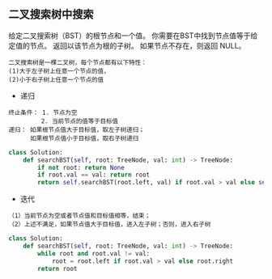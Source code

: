 ## 二叉搜索树中搜索

给定二叉搜索树（BST）的根节点和一个值。 你需要在BST中找到节点值等于给定值的节点。 返回以该节点为根的子树。 如果节点不存在，则返回 NULL。

```text
二叉搜索树是一棵二叉树，每个节点都有以下特性：
(1)大于左子树上任意一个节点的值，
(2)小于右子树上任意一个节点的值
```

- 递归
```text
终止条件： 1. 节点为空
         2. 当前节点的值等于目标值
递归： 如果根节点值大于目标值，取左子树递归；
      如果根节点值小于目标值，取右子树递归
```
```python
class Solution:
    def searchBST(self, root: TreeNode, val: int) -> TreeNode:
        if not root: return None
        if root.val == val: return root
        return self.searchBST(root.left, val) if root.val > val else self.searchBST(root.right, val)
```
- 迭代
```text
（1）当前节点为空或者节点值和目标值相等，结束；
（2）上述不满足，如果节点值大于目标值，进入左子树；否则，进入右子树
```
```python
class Solution:
    def searchBST(self, root: TreeNode, val: int) -> TreeNode:
        while root and root.val != val:
            root = root.left if root.val > val else root.right
        return root
```